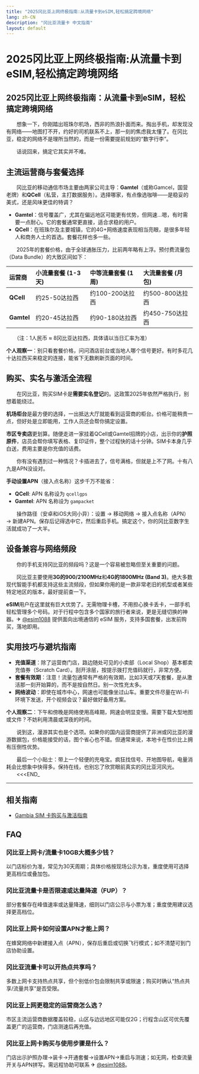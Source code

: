 ```yaml
---
title: "2025冈比亚上网终极指南:从流量卡到eSIM,轻松搞定跨境网络"
lang: zh-CN
description: "冈比亚流量卡 中文指南"
layout: default
---
```

# 2025冈比亚上网终极指南:从流量卡到eSIM,轻松搞定跨境网络

## 2025冈比亚上网终极指南：从流量卡到eSIM，轻松搞定跨境网络

　　想象一下，你刚踏出班珠尔机场，西非的热浪扑面而来。掏出手机，却发现没有网络——地图打不开，约好的司机联系不上，那一刻的焦虑我太懂了。在冈比亚，稳定的网络不是理所当然的，而是一份需要提前规划的“数字行李”。

　　话说回来，搞定它其实并不难。

## 主流运营商与套餐选择

　　冈比亚的移动通信市场主要由两家公司主导：**Gamtel**（或称Gamcel，国营老牌）和**QCell**（私营，主打数据服务）。选择哪家，有点像选咖啡——是稳妥的美式，还是风味更佳的特调？

  * **Gamtel**：信号覆盖广，尤其在偏远地区可能更有优势，但网速…嗯，有时需要一点耐心。它的套餐通常更直接，适合求稳的用户。
  * **QCell**：在班珠尔及主要城镇，它的4G+网络速度表现相当亮眼，是很多年轻人和商务人士的首选。套餐花样也多一些。

　　2025年的套餐价格，由于全球通胀压力，比前两年略有上浮。预付费流量包（Data Bundle）的大致区间如下：

| 运营商 | 小流量套餐 (1-3天) | 中等流量套餐 (1周) | 大流量套餐 (月包) |
| :--- | :--- | :--- | :--- |
| **QCell** | 约25-50达拉西 | 约100-200达拉西 | 约500-800达拉西 |
| **Gamtel** | 约20-45达拉西 | 约90-180达拉西 | 约450-750达拉西 |

　　（注：1人民币 ≈ 8冈比亚达拉西，具体请以当日汇率为准）

**个人观察一**：别只看套餐价格，问问酒店前台或当地人哪个信号更好。有时多花几十达拉西买来稳定的连接，能省下无数刷新页面的时间。

## 购买、实名与激活全流程

　　在冈比亚，购买SIM卡是**需要实名登记**的。这政策2025年依然严格执行，别想着能绕过。

**机场柜台**是最方便的选择，一出抵达大厅就能看到运营商的柜台。价格可能稍贵一点，但好处是立即能用，工作人员还会帮你搞定设置。

**市区专卖店**更划算。随便走进一家挂着QCell或Gamtel招牌的小店，出示你的**护照原件**，店员会帮你填写表格、复印证件，整个过程快的话十分钟。SIM卡本身几乎白送，费用主要是你充值的话费。

　　你有没有遇到过一种情况？卡插进去了，信号满格，但就是上不了网。十有八九是APN没设对。

**手动设置APN**（接入点名称）这步千万不能省：
  * **QCell**: APN 名称设为 `qcellgps`
  * **Gamtel**: APN 名称设为 `gampacket`

　　操作路径（安卓和iOS大同小异）：设置 → 移动网络 → 接入点名称（APN）→ 新建APN。保存后记得选中它，然后重启手机。搞定这个，你的冈比亚数字生活就成功了一大半。

## 设备兼容与网络频段

　　你的手机支持冈比亚的频段吗？这是一个容易被忽略但至关重要的问题。

　　冈比亚主要使用**3G的900/2100MHz**和**4G的1800MHz (Band 3)**。绝大多数现代智能手机都支持这些主流频段，但如果你用的是一款非常老旧的机型或者某些特定地区的版本，最好提前查一下。

**eSIM**用户在这里就有巨大优势了。无需物理卡槽，不用担心换卡丢卡，一部手机轻松管理多个号码。对于行程中包含多个国家的旅行者来说，更是无缝切换的神器。✈ [@esim1088](https://t.me/s/esim1088) 提供面向出境通信的 eSIM 服务，支持多国套餐，出发前购买，落地即用。

## 实用技巧与避坑指南

  * **充值渠道**：除了运营商门店，路边随处可见的小卖部（Local Shop）基本都卖充值券（Scratch Card）。刮开涂层，按提示拨打充值码就行，非常方便。
  * **套餐有效期**：注意！流量包通常有严格的有效期，比如3天或7天套餐，是从激活那一刻开始算的，而不是按自然日。别一次性充太多。
  * **网络波动**：即使在城市中心，网速也可能像坐过山车。重要文件尽量在Wi-Fi环境下发送，开个视频会议？最好做好备用方案。

**个人观察二**：下午和傍晚是网络使用高峰期，网速会明显变慢。需要下载大型地图或文件？不妨利用清晨或深夜的时间。

　　说到这，漫游其实也是个选项。如果你的国内运营商提供了非洲或冈比亚的漫游数据包，价格能接受的话，图个省心也不错。但通常来说，本地卡在性价比上拥有压倒性优势。

　　最后一个小贴士：带上一个轻便的充电宝。疯狂找信号、开地图导航，电量消耗会比想象中快得多。保持在线，也别忘了欣赏眼前真实的冈比亚河风光。
　　<<<END_

<!-- crosslink -->
---

## 相关指南

- [Gambia SIM 卡购买与激活指南](https://faciylike.github.io/gambia-sim-guides)

<!-- BEGIN_GAMBIA_FAQ -->
## FAQ

### 冈比亚上网卡/流量卡10GB大概多少钱？
以门店标价为准，常见为30天周期；具体价格按现场公示为准，重度使用可选择更高档位或叠加包。

### 冈比亚流量卡是否限速或达量降速（FUP）？
部分套餐存在峰值速率或达量降速，细则以门店公示与小票为准；重度使用建议选择更高档位。

### 冈比亚上网卡如何设置APN才能上网？
在蜂窝网络中新建接入点（APN），保存后重启或切换飞行模式；如不清楚可到门店协助设置。

### 冈比亚流量卡可以开热点共享吗？
多数上网卡支持热点共享，但个别低价包会限制共享或限速；购买时确认“热点共享/流量共享”是否受限。

### 冈比亚上网更稳定的运营商怎么选？
市区主流运营商数据覆盖较稳，山区与边远地区可能仅2G；行程含山区可优先覆盖更广的运营商，门店测速后再充值。

### 冈比亚上网卡购买与使用步骤是什么？
门店出示护照办理→装卡→开通套餐→设置APN→重启与测速；如无网，检查流量开关与APN拼写。需远程协助可联系 ✈ [@esim1088](https://t.me/s/esim1088)。

<script type="application/ld+json">
{"@context": "https://schema.org", "@type": "FAQPage", "mainEntity": [{"@type": "Question", "name": "冈比亚上网卡/流量卡10GB大概多少钱？", "acceptedAnswer": {"@type": "Answer", "text": "以门店标价为准，常见为30天周期；具体价格按现场公示为准，重度使用可选择更高档位或叠加包。"}}, {"@type": "Question", "name": "冈比亚流量卡是否限速或达量降速（FUP）？", "acceptedAnswer": {"@type": "Answer", "text": "部分套餐存在峰值速率或达量降速，细则以门店公示与小票为准；重度使用建议选择更高档位。"}}, {"@type": "Question", "name": "冈比亚上网卡如何设置APN才能上网？", "acceptedAnswer": {"@type": "Answer", "text": "在蜂窝网络中新建接入点（APN），保存后重启或切换飞行模式；如不清楚可到门店协助设置。"}}, {"@type": "Question", "name": "冈比亚流量卡可以开热点共享吗？", "acceptedAnswer": {"@type": "Answer", "text": "多数上网卡支持热点共享，但个别低价包会限制共享或限速；购买时确认“热点共享/流量共享”是否受限。"}}, {"@type": "Question", "name": "冈比亚上网更稳定的运营商怎么选？", "acceptedAnswer": {"@type": "Answer", "text": "市区主流运营商数据覆盖较稳，山区与边远地区可能仅2G；行程含山区可优先覆盖更广的运营商，门店测速后再充值。"}}, {"@type": "Question", "name": "冈比亚上网卡购买与使用步骤是什么？", "acceptedAnswer": {"@type": "Answer", "text": "门店出示护照办理→装卡→开通套餐→设置APN→重启与测速；如无网，检查流量开关与APN拼写。需远程协助可联系 ✈ @esim1088。"}}]}
</script>
<!-- END_GAMBIA_FAQ -->
